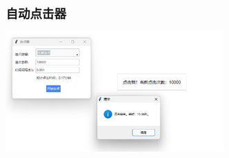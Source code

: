 # 自动点击器
![Image text](https://github.com/lmliheng/fast-click-by-mouse/blob/main/%E7%A4%BA%E4%BE%8B.png)
